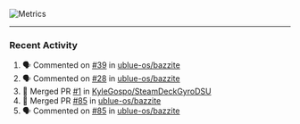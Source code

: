![Metrics](https://metrics.lecoq.io/KyleGospo?template=classic&base=header%2C%20activity%2C%20community%2C%20repositories%2C%20metadata&base.indepth=false&base.hireable=false&base.skip=false&config.timezone=America%2FLos_Angeles)

---
### Recent Activity
<!--START_SECTION:activity-->
1. 🗣 Commented on [#39](https://github.com/ublue-os/bazzite/pull/39#issuecomment-1657039723) in [ublue-os/bazzite](https://github.com/ublue-os/bazzite)
2. 🗣 Commented on [#28](https://github.com/ublue-os/bazzite/pull/28#issuecomment-1656770666) in [ublue-os/bazzite](https://github.com/ublue-os/bazzite)
3. 🎉 Merged PR [#1](https://github.com/KyleGospo/SteamDeckGyroDSU/pull/1) in [KyleGospo/SteamDeckGyroDSU](https://github.com/KyleGospo/SteamDeckGyroDSU)
4. 🎉 Merged PR [#85](https://github.com/ublue-os/bazzite/pull/85) in [ublue-os/bazzite](https://github.com/ublue-os/bazzite)
5. 🗣 Commented on [#85](https://github.com/ublue-os/bazzite/pull/85#issuecomment-1655865650) in [ublue-os/bazzite](https://github.com/ublue-os/bazzite)
<!--END_SECTION:activity-->
